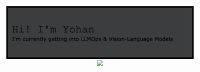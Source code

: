 <div align="center">
  <img src="https://github.com/YohanV1/YohanV1/blob/main/Github%20Profile%20Header%20(1).png" alt="GitHub Profile Header">

  <a href="https://git.io/typing-svg">
    <img src="https://readme-typing-svg.demolab.com?font=Plus+Jakarta+Sans&weight=500&pause=1000&color=010101&background=4A4A4A&center=true&vCenter=true&random=true&width=465&lines=Final+Year+CS+Undergraduate+%40+SRM+IST;Machine+Learning+Engineer+(LLMOps+%26+MLOps);Multimodal+AI++(Vision+%2B+Language)+Researcher;Fingerstyle+Guitarist;Tennis+Player;Chess+Enthusiast">
  </a>
</div>
